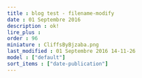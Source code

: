 ```yaml
---
title : blog test - filename-modify
date : 01 Septembre 2016
description : ok!
lire_plus : 
order : 96
miniature : CliffsByBjzaba.png
last_modified : 01 Septembre 2016 14-11-26
model : ["default"]
sort_items : ["date-publication"]
---
```

